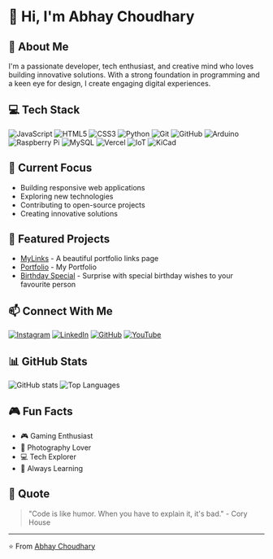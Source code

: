 # 👋 Hi, I'm Abhay Choudhary

## 🚀 About Me
I'm a passionate developer, tech enthusiast, and creative mind who loves building innovative solutions. With a strong foundation in programming and a keen eye for design, I create engaging digital experiences.

## 💻 Tech Stack
![JavaScript](https://img.shields.io/badge/-JavaScript-F7DF1E?style=flat-square&logo=javascript&logoColor=black)
![HTML5](https://img.shields.io/badge/-HTML5-E34F26?style=flat-square&logo=html5&logoColor=white)
![CSS3](https://img.shields.io/badge/-CSS3-1572B6?style=flat-square&logo=css3&logoColor=white)
![Python](https://img.shields.io/badge/-Python-3776AB?style=flat-square&logo=python&logoColor=white)
![Git](https://img.shields.io/badge/-Git-F05032?style=flat-square&logo=git&logoColor=white)
![GitHub](https://img.shields.io/badge/-GitHub-181717?style=flat-square&logo=github&logoColor=white)
![Arduino](https://img.shields.io/badge/-Arduino-00979D?style=flat-square&logo=Arduino&logoColor=white)
![Raspberry Pi](https://img.shields.io/badge/-Raspberry%20Pi-C51A4A?style=flat-square&logo=Raspberry-Pi&logoColor=white)
![MySQL](https://img.shields.io/badge/-MySQL-4479A1?style=flat-square&logo=mysql&logoColor=white)
![Vercel](https://img.shields.io/badge/-Vercel-000000?style=flat-square&logo=vercel&logoColor=white)
![IoT](https://img.shields.io/badge/-IoT-FF6B6B?style=flat-square&logo=iot&logoColor=white)
![KiCad](https://img.shields.io/badge/-KiCad-314CB0?style=flat-square&logo=kicad&logoColor=white)

## 🎯 Current Focus
- Building responsive web applications
- Exploring new technologies
- Contributing to open-source projects
- Creating innovative solutions

## 🌟 Featured Projects
- [MyLinks](https://github.com/abhaychoudhary0211/mylinks) - A beautiful portfolio links page
- [Portfolio](https://github.com/abhaychoudhary0211/portfolio) - My  Portfolio
- [Birthday Special](https://github.com/abhaychoudhary0211/BIRTHDAY_WISHES) - Surprise with special birthday wishes to your favourite person

## 📫 Connect With Me
[![Instagram](https://img.shields.io/badge/-Instagram-E4405F?style=flat-square&logo=instagram&logoColor=white)](https://instagram.com/iamabhay0211)
[![LinkedIn](https://img.shields.io/badge/-LinkedIn-0077B5?style=flat-square&logo=linkedin&logoColor=white)](https://www.linkedin.com/in/abhay-choudhary-2b71b4295)
[![GitHub](https://img.shields.io/badge/-GitHub-181717?style=flat-square&logo=github&logoColor=white)](https://github.com/abhaychoudhary0211)
[![YouTube](https://img.shields.io/badge/-YouTube-FF0000?style=flat-square&logo=youtube&logoColor=white)](https://youtube.com/@titansofbgmi)

## 📊 GitHub Stats
![GitHub stats](https://github-readme-stats.vercel.app/api?username=abhaychoudhary0211&show_icons=true&theme=radical)
![Top Languages](https://github-readme-stats.vercel.app/api/top-langs/?username=abhaychoudhary0211&layout=compact&theme=radical)

## 🎮 Fun Facts
- 🎮 Gaming Enthusiast
- 📸 Photography Lover
- 💻 Tech Explorer
- 🌟 Always Learning

## 📝 Quote
> "Code is like humor. When you have to explain it, it's bad." - Cory House

---
⭐️ From [Abhay Choudhary](https://github.com/abhaychoudhary0211)
